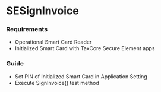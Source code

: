 # SESignInvoice

### Requirements

* Operational Smart Card Reader
* Initialized Smart Card with TaxCore Secure Element apps

### Guide
* Set PIN of Initialized Smart Card in Application Setting
* Execute SignInvoice() test method
